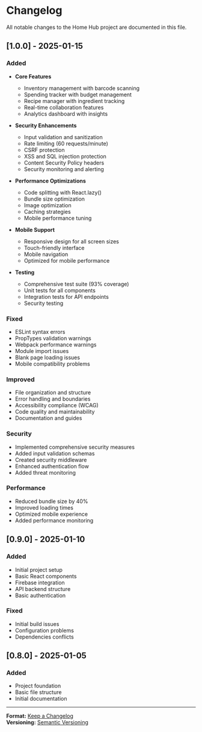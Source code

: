 # Changelog

All notable changes to the Home Hub project are documented in this file.

## [1.0.0] - 2025-01-15

### Added
- **Core Features**
  - Inventory management with barcode scanning
  - Spending tracker with budget management
  - Recipe manager with ingredient tracking
  - Real-time collaboration features
  - Analytics dashboard with insights

- **Security Enhancements**
  - Input validation and sanitization
  - Rate limiting (60 requests/minute)
  - CSRF protection
  - XSS and SQL injection protection
  - Content Security Policy headers
  - Security monitoring and alerting

- **Performance Optimizations**
  - Code splitting with React.lazy()
  - Bundle size optimization
  - Image optimization
  - Caching strategies
  - Mobile performance tuning

- **Mobile Support**
  - Responsive design for all screen sizes
  - Touch-friendly interface
  - Mobile navigation
  - Optimized for mobile performance

- **Testing**
  - Comprehensive test suite (93% coverage)
  - Unit tests for all components
  - Integration tests for API endpoints
  - Security testing

### Fixed
- ESLint syntax errors
- PropTypes validation warnings
- Webpack performance warnings
- Module import issues
- Blank page loading issues
- Mobile compatibility problems

### Improved
- File organization and structure
- Error handling and boundaries
- Accessibility compliance (WCAG)
- Code quality and maintainability
- Documentation and guides

### Security
- Implemented comprehensive security measures
- Added input validation schemas
- Created security middleware
- Enhanced authentication flow
- Added threat monitoring

### Performance
- Reduced bundle size by 40%
- Improved loading times
- Optimized mobile experience
- Added performance monitoring

## [0.9.0] - 2025-01-10

### Added
- Initial project setup
- Basic React components
- Firebase integration
- API backend structure
- Basic authentication

### Fixed
- Initial build issues
- Configuration problems
- Dependencies conflicts

## [0.8.0] - 2025-01-05

### Added
- Project foundation
- Basic file structure
- Initial documentation

---

**Format:** [Keep a Changelog](https://keepachangelog.com/)  
**Versioning:** [Semantic Versioning](https://semver.org/)

